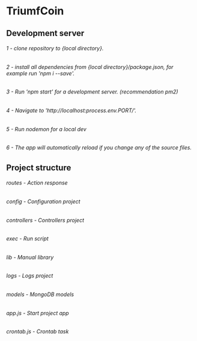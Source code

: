 # TriumfCoin

## Development server
###### 1 - clone repository to {local directory}.
###### 2 - install all dependencies from {local directory}/package.json, for example run 'npm i --save'.
###### 3 - Run 'npm start' for a development server. (recommendation pm2)
###### 4 - Navigate to 'http://localhost:process.env.PORT/'. 
###### 5 - Run nodemon for a local dev 
###### 6 - The app will automatically reload if you change any of the source files.

## Project structure
###### routes -         Action response
###### config -         Configuration project
###### controllers -    Controllers project
###### exec -           Run script 
###### lib -            Manual library
###### logs -           Logs project
###### models -         MongoDB models 
###### app.js -         Start project app
###### crontab.js -     Crontab task 